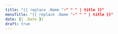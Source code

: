 ```yaml
---
title: "{{ replace .Name "-" " " | title }}"
menuTitle: "{{ replace .Name "-" " " | title }}"
date: {{ .Date }}
draft: true
---
```

